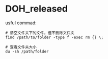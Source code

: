 # DOH_released

usful commad:
```
# 清空文件夹下的文件，但不删除文件夹
find /path/to/folder -type f -exec rm {} \;

# 查看文件夹大小
du -sh /path/folder
```
